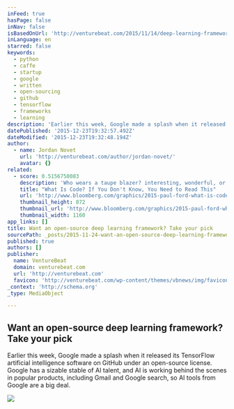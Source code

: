 ```yaml
---
inFeed: true
hasPage: false
inNav: false
isBasedOnUrl: 'http://venturebeat.com/2015/11/14/deep-learning-frameworks/?utm_source=feedburner&utm_medium=feed&utm_campaign=Feed%3A+Venturebeat+%28VentureBeat%29'
inLanguage: en
starred: false
keywords:
  - python
  - caffe
  - startup
  - google
  - written
  - open-sourcing
  - github
  - tensorflow
  - frameworks
  - learning
description: 'Earlier this week, Google made a splash when it released its TensorFlow artificial intelligence software on GitHub under an open-source license. Google has a sizable stable of AI talent, and AI is working behind the scenes in popular products, including Gmail and Google search, so AI tools from Google are a big deal.'
datePublished: '2015-12-23T19:32:57.492Z'
dateModified: '2015-12-23T19:32:48.194Z'
author:
  - name: Jordan Novet
    url: 'http://venturebeat.com/author/jordan-novet/'
    avatar: {}
related:
  - score: 0.5156750083
    description: 'Who wears a taupe blazer? interesting, wonderful, or disturbing way. A computer is a clock with benefits. They all work the same, doing second-grade math, one step at a time: Tick, take a number and put it in box one. Tick, take another number, put it in box two.'
    title: "What Is Code? If You Don't Know, You Need to Read This"
    url: 'http://www.bloomberg.com/graphics/2015-paul-ford-what-is-code/'
    thumbnail_height: 872
    thumbnail_url: 'http://www.bloomberg.com/graphics/2015-paul-ford-what-is-code/images/promo.jpg'
    thumbnail_width: 1160
app_links: []
title: Want an open-source deep learning framework? Take your pick
sourcePath: _posts/2015-11-24-want-an-open-source-deep-learning-framework-take-your-pick.md
published: true
authors: []
publisher:
  name: VentureBeat
  domain: venturebeat.com
  url: 'http://venturebeat.com'
  favicon: 'http://venturebeat.com/wp-content/themes/vbnews/img/favicon.ico'
_context: 'http://schema.org'
_type: MediaObject

---
```

<article style=""><h1>Want an open-source deep learning framework? Take your pick</h1><p>Earlier this week, Google made a splash when it released its TensorFlow artificial intelligence software on GitHub under an open-source license. Google has a sizable stable of AI talent, and AI is working behind the scenes in popular products, including Gmail and Google search, so AI tools from Google are a big deal.</p><img src="https://s3-us-west-2.amazonaws.com/the-grid-img/p/59cebb10ee8af31213e84701f79b75cf9a985634.png" /></article>